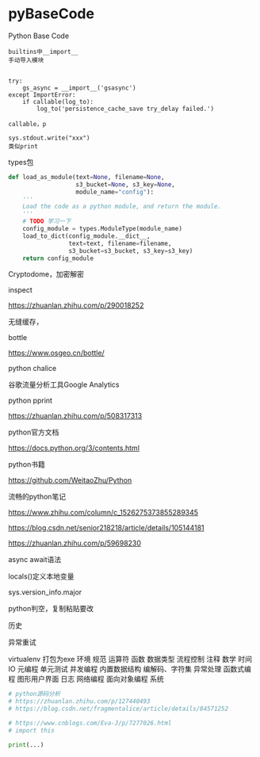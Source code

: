 # pyBaseCode
Python Base Code





```
builtins中__import__
手动导入模块


```



```
try:
    gs_async = __import__('gsasync')
except ImportError:
    if callable(log_to):
        log_to('persistence_cache_save try_delay failed.')
        
callable，p
```

```
sys.stdout.write("xxx")
类似print
```





types包

```python
def load_as_module(text=None, filename=None,
                   s3_bucket=None, s3_key=None,
                   module_name="config"):
    '''
    Load the code as a python module, and return the module.
    '''
    # TODO 学习一下
    config_module = types.ModuleType(module_name)
    load_to_dict(config_module.__dict__,
                 text=text, filename=filename,
                 s3_bucket=s3_bucket, s3_key=s3_key)
    return config_module
```





Cryptodome，加密解密



inspect

https://zhuanlan.zhihu.com/p/290018252



无缝缓存，





bottle

https://www.osgeo.cn/bottle/



python chalice



谷歌流量分析工具Google Analytics



python pprint

https://zhuanlan.zhihu.com/p/508317313







python官方文档

https://docs.python.org/3/contents.html



python书籍

https://github.com/WeitaoZhu/Python





流畅的python笔记

https://www.zhihu.com/column/c_1526275373855289345

https://blog.csdn.net/senior218218/article/details/105144181

https://zhuanlan.zhihu.com/p/59698230







async await语法

locals()定义本地变量

sys.version_info.major

python判空，复制粘贴要改



历史

异常重试

virtualenv
打包为exe
环境
规范
运算符
函数
数据类型
流程控制
注释
数学
时间
IO
元编程
单元测试
并发编程
内置数据结构
编解码、字符集
异常处理
函数式编程
图形用户界面
日志
网络编程
面向对象编程
系统

```python
# python源码分析
# https://zhuanlan.zhihu.com/p/127440493
# https://blog.csdn.net/fragmentalice/article/details/84571252
```

```python
# https://www.cnblogs.com/Eva-J/p/7277026.html
# import this

print(...)
```